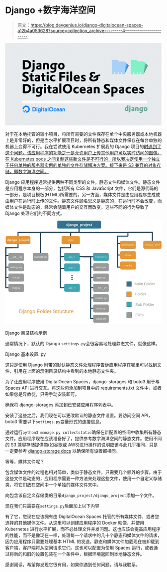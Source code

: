# Django +数字海洋空间

> 原文：<https://blog.devgenius.io/django-digitalocean-spaces-a12b4a053628?source=collection_archive---------4----------------------->

![](img/cbb5ec3c1bceab5bf8421ea17add9958.png)

对于在本地托管的较小项目，将所有需要的文件保存在单个中央服务器或本地机器上是非常好的，但是当水平扩展项目时，将所有静态和媒体文件保存在每台单独的机器上变得不可行。我在尝试使用 Kubernetes 扩展我的 Django 项目的[时遇到了这个问题。该应用程序的功能之一是允许用户上传其他用户可以实时访问的图像。在 Kubernetes pods 之间复制这些新文件是不可行的，所以我决定使用一个独立于任何单独的服务器实例的单独的文件存储解决方案。接下来是 S3 兼容的对象存储，即数字海洋空间。](https://medium.alexanderdefuria.com/swiss-aa71b777fc2a)

Django 应用程序通常提供两种不同类型的文件，静态文件和媒体文件。静态文件是应用程序本身的一部分，包括所有 CSS 和 JavaScript 文件，它们是源代码的一部分，是项目模板(HTML)所需要的。另一方面，媒体文件是由应用程序生成或由用户在运行时上传的文件。静态文件顾名思义是静态的，在运行时不会改变，而媒体文件是动态的，经常会随着用户的交互而改变。这些不同的行为导致了 Django 处理它们的不同方式。

![](img/bfb7dfbb94d5f24d241fa1724f4501d3.png)

Django 目录结构示例

通常情况下，默认的 Django `settings.py`会很容易地处理静态文件，就像这样。

Django 基本设置. py

这只是使用 Django 附带的默认静态文件处理程序告诉应用程序在哪里可以找到文件，引用在上面的示例目录结构中看到的本地静态文件夹。

为了让应用程序使用 DigitalOcean Spaces，django-storages 和 boto3 用于与 Spaces API 进行交互。将这些包添加到项目中的 requirements.txt 文件中，或者如果您是异教徒，只需手动安装即可。

确保将 django-storages 添加到已安装应用程序列表中。

安装了这些之后，我们现在可以更改默认的静态文件设置。要访问空间 API，boto3 需要以下`settings.py`变量形式的连接信息。

通过运行`python3 manage.py collectstatic`确保在新配置的空间中收集所有静态文件。应用程序现在应该准备好了，提供参考数字海洋空间的静态文件。使用不同的 S3 兼容存储提供商(如谷歌或 AWS)进行操作的说明应该与此几乎相同，只是一定要参考 [django-storage docs](https://django-storages.readthedocs.io/en/latest/backends/amazon-S3.html) 以确保所有设置都相同。

等等，媒体文件呢？

包含媒体文件的过程也相对简单，类似于静态文件，只需要几个额外的步骤。由于这些文件是动态的，应用程序需要一种方法来处理这些文件，使用一个自定义存储类，将它们放在空间中一个单独的媒体文件夹中。

向包含该自定义存储类的目录`django_project/django_project`添加一个文件。

现在我们只需要在`settings.py`后面加上以下内容

有了它，您现在应该拥有由 DigitalOcean Spaces 托管的所有媒体文件，或者您选择的其他媒体文件。从这里可以创建应用程序的 Docker 映像，并使用 Kubernetes 进行水平扩展，而不必处理文件并发问题。这也应该会提高应用程序的性能，而不是像现在一样，处理每一个请求中的几十个静态和媒体文件的请求，因为应用程序只需要处理基本 HTML 的发送。静态和媒体文件加载现在被卸载到客户端，客户端将从空间请求它们。这也可以配置为使用 Spaces 运行，或者通过将新的和旧的设置包装在一个条件中，根据环境返回到本地静态文件。

感谢阅读，希望你发现它很有用，如果你遇到任何问题，请与我联系。